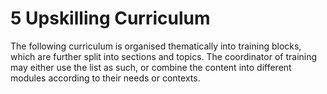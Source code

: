 # 5 Upskilling Curriculum

The following curriculum is organised thematically into training blocks, which are further split into sections and topics. The coordinator of training may either use the list as such, or combine the content into different modules according to their needs or contexts.
